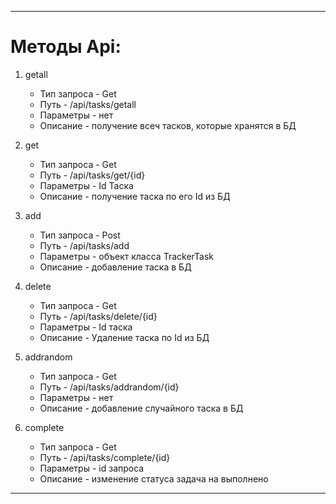 ---
# Методы Api:
1. getall
   - Тип запроса - Get
   - Путь - /api/tasks/getall
   - Параметры - нет
   - Описание - получение всеч тасков, которые хранятся в БД

2. get
   - Тип запроса - Get
   - Путь - /api/tasks/get/{id}
   - Параметры - Id Таска
   - Описание - получение таска по его Id из БД

3. add
   - Тип запроса - Post
   - Путь - /api/tasks/add
   - Параметры - объект класса TrackerTask
   - Описание - добавление таска в БД

4. delete
   - Тип запроса - Get
   - Путь - /api/tasks/delete/{id}
   - Параметры - Id таска
   - Описание - Удаление таска по Id из БД
  
5. addrandom
   - Тип запроса - Get
   - Путь - /api/tasks/addrandom/{id}
   - Параметры - нет
   - Описание - добавление случайного таска в БД
   
6. complete
   - Тип запроса - Get
   - Путь - /api/tasks/complete/{id}
   - Параметры - id запроса 
   - Описание - изменение статуса задача на выполнено
---